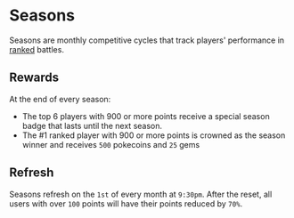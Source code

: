 # Seasons

Seasons are monthly competitive cycles that track players' performance in [ranked](./commands/battle.md#cross-server) battles.

## Rewards

At the end of every season:
- The top 6 players with 900 or more points receive a special season badge that lasts until the next season.
- The #1 ranked player with 900 or more points is crowned as the season winner and receives `500` pokecoins and `25` gems

## Refresh

Seasons refresh on the `1st` of every month at `9:30pm`. After the reset, all users with over `100` points will have their points reduced by `70%`.